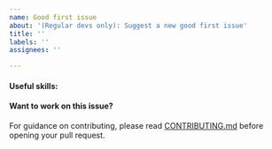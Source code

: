 ```yaml
---
name: Good first issue
about: '(Regular devs only): Suggest a new good first issue'
title: ''
labels: ''
assignees: ''

---
```


<!-- Needs the label "good first issue" assigned manually before or after opening -->

<!-- A good first issue is an uncontroversial issue, that has a relatively unique and obvious solution -->

<!-- Motivate the issue and explain the solution briefly -->

#### Useful skills:

<!-- (For example, “C++11 std::thread”, “Qt5 GUI and async GUI design” or “basic understanding of MarteXcoin mining and the MarteX Core RPC interface”.) -->

#### Want to work on this issue?

For guidance on contributing, please read [CONTRIBUTING.md](https://github.com/martexcoin/martexcoin/blob/master/CONTRIBUTING.md) before opening your pull request.

